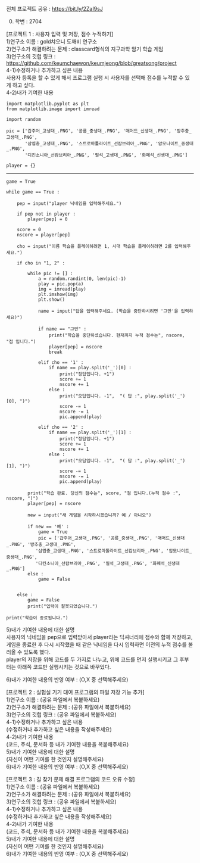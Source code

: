전체 프로젝트 공유 : https://bit.ly/2ZaI9sJ  

0. 학번 : 2704  

[프로젝트 1 : 사용자 입력 및 저장, 점수 누적하기]  
1)연구소 이름 : gold챠오니 도깨비 연구소  
2)연구소가 해결하려는 문제 : classcard형식의 지구과학 암기 학습 게임  
3)연구소의 깃헙 링크 : https://github.com/keumchaewon/keumjeong/blob/greatsong/project  
4-1)수정하거나 추가하고 싶은 내용  
사용자 등록을 할 수 있게 해서 프로그램 실행 시 사용자를 선택해 점수를 누적할 수 있게 하고 싶다.  
4-2)내가 기여한 내용  

```
import matplotlib.pyplot as plt
from matplotlib.image import imread

import random

pic = ['갑주어_고생대_.PNG', '공룡_중생대_.PNG', '매머드_신생대_.PNG', '방추충_고생대_.PNG',
       '삼엽충_고생대_.PNG', '스트로마톨라이트_선캄브리아_.PNG', '암모나이트_중생대_.PNG', 
       '디킨소니아_선캄브리아_.PNG', '필석_고생대_.PNG', '화폐석_신생대_.PNG']

player = {}

```
--------------------------------------------------------------------------------------------------------------

```
game = True

while game == True :
    
    pep = input("player 닉네임을 입력해주세요.")
    
    if pep not in player :
        player[pep] = 0
    
    score = 0
    nscore = player[pep]
    
    cho = input("이름 학습을 플레이하려면 1, 시대 학습을 플레이하려면 2를 입력해주세요.")
    
    if cho in "1, 2" :

        while pic != [] :
            a = random.randint(0, len(pic)-1)
            play = pic.pop(a)
            img = imread(play)
            plt.imshow(img)
            plt.show()

            name = input("답을 입력해주세요. (학습을 중단하시려면 '그만'을 입력하세요)")

            if name == "그만" :
                print("학습을 중단하셨습니다. 현재까지 누적 점수는", nscore, "점 입니다.")
                player[pep] = nscore
                break

            elif cho == '1' :
                if name == play.split('_')[0] :
                    print("정답입니다. +1")
                    score += 1
                    nscore += 1
                else :
                    print("오답입니다. -1",  "( 답 :", play.split('_')[0], ")")
                    score -= 1
                    nscore -= 1
                    pic.append(play)

            elif cho == '2' :
                if name == play.split('_')[1] :
                    print("정답입니다. +1")
                    score += 1
                    nscore += 1
                else :
                    print("오답입니다. -1",  "( 답 :", play.split('_')[1], ")")
                    score -= 1
                    nscore -= 1
                    pic.append(play)        

        print("학습 완료. 당신의 점수는", score, "점 입니다.(누적 점수 :", nscore, ")")
        player[pep] = nscore
        
        new = input("새 게임을 시작하시겠습니까? 예 / 아니오")
        
        if new == '예' :
            game = True
            pic = ['갑주어_고생대_.PNG', '공룡_중생대_.PNG', '매머드_신생대_.PNG', '방추충_고생대_.PNG',
           '삼엽충_고생대_.PNG', '스트로마톨라이트_선캄브리아_.PNG', '암모나이트_중생대_.PNG', 
           '디킨소니아_선캄브리아_.PNG', '필석_고생대_.PNG', '화폐석_신생대_.PNG']
        else : 
            game = False

                
    else :
        game = False
        print("입력이 잘못되었습니다.")
        
print("학습이 종료됩니다.")

```
    
5)내가 기여한 내용에 대한 설명  
사용자의 닉네임을 pep으로 입력받아서 player라는 딕셔너리에 점수와 함께 저장하고, 게임을 종료한 후 다시 시작했을 때
같은 닉네임을 다시 입력하면 이전의 누적 점수를 불러올 수 있도록 했다.  
player의 저장을 위해 코드를 두 가지로 나누고, 위에 코드를 먼저 실행시키고 그 후부터는 아래쪽 코드만 실행시키는 것으로 바꾸었다.  

6)내가 기여한 내용의 반영 여부 : (O,X 중 선택해주세요)  

[프로젝트 2 : 실험실 기기 대여 프로그램의 파일 저장 기능 추가]  
1)연구소 이름 : (공유 파일에서 복붙하세요)  
2)연구소가 해결하려는 문제 : (공유 파일에서 복붙하세요)  
3)연구소의 깃헙 링크 : (공유 파일에서 복붙하세요)  
4-1)수정하거나 추가하고 싶은 내용  
(수정하거나 추가하고 싶은 내용을 작성해주세요)  
4-2)내가 기여한 내용  
(코드, 주석, 문서화 등 내가 기여한 내용을 복붙해주세요)  
5)내가 기여한 내용에 대한 설명  
(자신이 어떤 기여를 한 것인지 설명해주세요)  
6)내가 기여한 내용의 반영 여부 : (O,X 중 선택해주세요)  

[프로젝트 3 : 길 찾기 문제 해결 프로그램의 코드 오류 수정]  
1)연구소 이름 : (공유 파일에서 복붙하세요)  
2)연구소가 해결하려는 문제 : (공유 파일에서 복붙하세요)  
3)연구소의 깃헙 링크 : (공유 파일에서 복붙하세요)  
4-1)수정하거나 추가하고 싶은 내용  
(수정하거나 추가하고 싶은 내용을 작성해주세요)  
4-2)내가 기여한 내용  
(코드, 주석, 문서화 등 내가 기여한 내용을 복붙해주세요)  
5)내가 기여한 내용에 대한 설명  
(자신이 어떤 기여를 한 것인지 설명해주세요)  
6)내가 기여한 내용의 반영 여부 : (O,X 중 선택해주세요)








